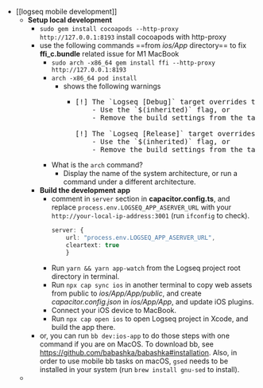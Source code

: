 - [[logseq mobile development]]
	- **Setup local development**
		- `sudo gem install cocoapods --http-proxy http://127.0.0.1:8193` install cocoapods with http-proxy
		- use the following commands ==from *ios/App* directory== to fix **ffi_c.bundle** related issue for M1 MacBook
			- `sudo arch -x86_64 gem install ffi --http-proxy http://127.0.0.1:8193`
			- `arch -x86_64 pod install`
				- shows the following warnings
					- <pre>
					  [!] The `Logseq [Debug]` target overrides the `ALWAYS_EMBED_SWIFT_STANDARD_LIBRARIES` build setting defined in `Pods/Target Support Files/Pods-Logseq/Pods-Logseq.debug.xcconfig'. This can lead to problems with the CocoaPods installation
					      - Use the `$(inherited)` flag, or
					      - Remove the build settings from the target.
					  
					  [!] The `Logseq [Release]` target overrides the `ALWAYS_EMBED_SWIFT_STANDARD_LIBRARIES` build setting defined in `Pods/Target Support Files/Pods-Logseq/Pods-Logseq.release.xcconfig'. This can lead to problems with the CocoaPods installation
					      - Use the `$(inherited)` flag, or
					      - Remove the build settings from the target.
					  </pre>
			- What is the `arch` command?
				- Display the name of the system architecture, or run a command under a different architecture.
		- **Build the development app**
			- comment in `server` section in **capacitor.config.ts**, and replace `process.env.LOGSEQ_APP_ASERVER_URL` with your `http://your-local-ip-address:3001` (run `ifconfig` to check).
			    ```typescript
			    server: {
			        url: "process.env.LOGSEQ_APP_ASERVER_URL",
			        cleartext: true
			        } 
			    ```
			- Run `yarn && yarn app-watch` from the Logseq project root directory in terminal.
			- Run `npx cap sync ios` in another terminal to copy web assets from public to *ios/App/App/public*, and create *capacitor.config.json* in *ios/App/App*, and update iOS plugins.
			- Connect your iOS device to MacBook.
			- Run `npx cap open ios` to open Logseq project in Xcode, and build the app there.
		- or, you can run `bb dev:ios-app` to do those steps with one command if you are on MacOS. To download bb, see https://github.com/babashka/babashka#installation. Also, in order to use mobile bb tasks on macOS, `gsed` needs to be installed in your system (run `brew install gnu-sed` to install).
	-